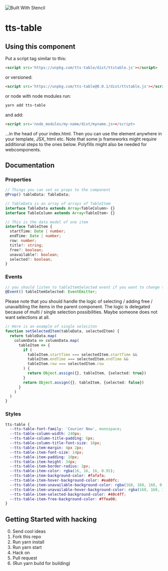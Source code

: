 ![Built With Stencil](https://img.shields.io/badge/-Built%20With%20Stencil-16161d.svg?logo=data%3Aimage%2Fsvg%2Bxml%3Bbase64%2CPD94bWwgdmVyc2lvbj0iMS4wIiBlbmNvZGluZz0idXRmLTgiPz4KPCEtLSBHZW5lcmF0b3I6IEFkb2JlIElsbHVzdHJhdG9yIDE5LjIuMSwgU1ZHIEV4cG9ydCBQbHVnLUluIC4gU1ZHIFZlcnNpb246IDYuMDAgQnVpbGQgMCkgIC0tPgo8c3ZnIHZlcnNpb249IjEuMSIgaWQ9IkxheWVyXzEiIHhtbG5zPSJodHRwOi8vd3d3LnczLm9yZy8yMDAwL3N2ZyIgeG1sbnM6eGxpbms9Imh0dHA6Ly93d3cudzMub3JnLzE5OTkveGxpbmsiIHg9IjBweCIgeT0iMHB4IgoJIHZpZXdCb3g9IjAgMCA1MTIgNTEyIiBzdHlsZT0iZW5hYmxlLWJhY2tncm91bmQ6bmV3IDAgMCA1MTIgNTEyOyIgeG1sOnNwYWNlPSJwcmVzZXJ2ZSI%2BCjxzdHlsZSB0eXBlPSJ0ZXh0L2NzcyI%2BCgkuc3Qwe2ZpbGw6I0ZGRkZGRjt9Cjwvc3R5bGU%2BCjxwYXRoIGNsYXNzPSJzdDAiIGQ9Ik00MjQuNywzNzMuOWMwLDM3LjYtNTUuMSw2OC42LTkyLjcsNjguNkgxODAuNGMtMzcuOSwwLTkyLjctMzAuNy05Mi43LTY4LjZ2LTMuNmgzMzYuOVYzNzMuOXoiLz4KPHBhdGggY2xhc3M9InN0MCIgZD0iTTQyNC43LDI5Mi4xSDE4MC40Yy0zNy42LDAtOTIuNy0zMS05Mi43LTY4LjZ2LTMuNkgzMzJjMzcuNiwwLDkyLjcsMzEsOTIuNyw2OC42VjI5Mi4xeiIvPgo8cGF0aCBjbGFzcz0ic3QwIiBkPSJNNDI0LjcsMTQxLjdIODcuN3YtMy42YzAtMzcuNiw1NC44LTY4LjYsOTIuNy02OC42SDMzMmMzNy45LDAsOTIuNywzMC43LDkyLjcsNjguNlYxNDEuN3oiLz4KPC9zdmc%2BCg%3D%3D&colorA=16161d&style=flat-square)

# tts-table

## Using this component

Put a script tag similar to this:

```html
<script src='https://unpkg.com/tts-table/dist/ttstable.js'></script>
```

or versioned:

```html
<script src='https://unpkg.com/tts-table@0.0.1/dist/ttstable.js'></script>
```

or node with node modules run:

```bash
yarn add tts-table
```

and add:

```html
<script src='node_modules/my-name/dist/myname.js></script>
```

...in the head of your index.html. Then you can use the element anywhere in your template, JSX, html etc.
Note that some js frameworks might require additional steps to the ones below.
Polyfills might also be needed for webcomponents.

## Documentation

### Properties

```ts
// Things you can set as props to the component
@Prop() tableData: TableData;

// TableData is an array of arrays of TableItem
interface TableData extends Array<TableColumn> {}
interface TableColumn extends Array<TableItem> {}

// This is the data model of one item
interface TableItem {
  startTime: Date | number;
  endTime: Date | number;
  row: number;
  title?: string;
  free?: boolean;
  unavailable?: boolean;
  selected?: boolean;
}
```

### Events

```ts
// you should listen to tableItemSelected event if you want to change the selected item.
@Event() tableItemSelected: EventEmitter;
```

Please note that you should handle the logic of selecting / adding free / unavailbling the items in the parent component. The logic is delegated because of multi / single selection possibilities. Maybe someone does not want selections at all.

```ts
// Here is an example of single seleciton
function setSelectedItem(tableData, selectedItem) {
  return tableData.map(
    columnData => columnData.map(
      tableItem => {
        if (
          tableItem.startTime === selectedItem.startTime &&
          tableItem.endTime === selectedItem.endTime &&
          tableItem.row === selectedItem.row
        ) {
          return Object.assign({}, tableItem, {selected: true})
        }
        return Object.assign({}, tableItem, {selected: false})
      }
    )
  )
}
```

### Styles

```scss
tts-table {
  --tts-table-font-family: 'Courier New', monospace;
  --tts-table-column-width: 240px;
  --tts-table-column-title-padding: 6px;
  --tts-table-column-title-font-size: 16px;
  --tts-table-item-margin: 4px 2px;
  --tts-table-item-font-size: 14px;
  --tts-table-item-padding: 10px;
  --tts-table-item-height: 34px;
  --tts-table-item-border-radius: 2px;
  --tts-table-item-color: rgba(16, 16, 16, 0.95);
  --tts-table-item-background-color: #fafafa;
  --tts-table-item-hover-background-color: #ea80fc;
  --tts-table-item-unavailable-background-color: rgba(168, 168, 168, 0.7);
  --tts-table-item-unavailable-hover-background-color: rgba(168, 168, 168, 0.7);
  --tts-table-item-selected-background-color: #40c4ff;
  --tts-table-item-free-background-color: #ffea00;
}
```

## Getting Started with hacking

0. Send cool ideas
1. Fork this repo
2. Run yarn install
3. Run yarn start
4. Hack on
5. Pull request
6. (Run yarn build for building)
